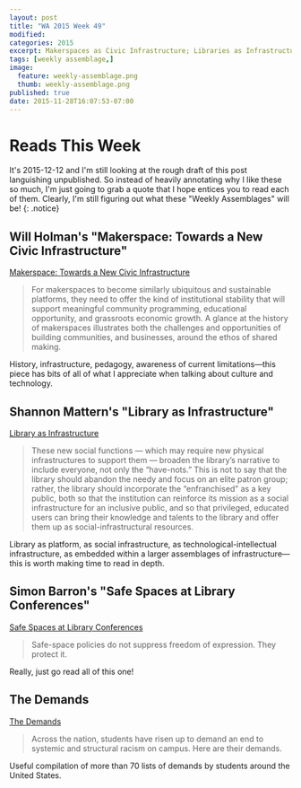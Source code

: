 ```yaml
---
layout: post
title: "WA 2015 Week 49"
modified:
categories: 2015
excerpt: Makerspaces as Civic Infrastructure; Libraries as Infrastructure; Safe Spaces as Protections of Freedom (Not Censorship); The Demands
tags: [weekly assemblage,]
image:
  feature: weekly-assemblage.png
  thumb: weekly-assemblage.png
published: true
date: 2015-11-28T16:07:53-07:00
---
```

# Reads This Week  

It's 2015-12-12 and I'm still looking at the rough draft of this post languishing unpublished. So instead of heavily annotating why I like these so much, I'm just going to grab a quote that I hope entices you to read each of them. Clearly, I'm still figuring out what these "Weekly Assemblages" will be! 
{: .notice}

## Will Holman's "Makerspace: Towards a New Civic Infrastructure"  

[Makerspace: Towards a New Civic Infrastructure](https://placesjournal.org/article/makerspace-towards-a-new-civic-infrastructure/)  

> For makerspaces to become similarly ubiquitous and sustainable platforms, they need to offer the kind of institutional stability that will support meaningful community programming, educational opportunity, and grassroots economic growth. A glance at the history of makerspaces illustrates both the challenges and opportunities of building communities, and businesses, around the ethos of shared making.  

History, infrastructure, pedagogy, awareness of current limitations—this piece has bits of all of what I appreciate when talking about culture and technology.  

## Shannon Mattern's "Library as Infrastructure"  

[Library as Infrastructure](https://placesjournal.org/article/library-as-infrastructure/)  

> These new social functions — which may require new physical infrastructures to support them — broaden the library’s narrative to include everyone, not only the “have-nots.” This is not to say that the library should abandon the needy and focus on an elite patron group; rather, the library should incorporate the “enfranchised” as a key public, both so that the institution can reinforce its mission as a social infrastructure for an inclusive public, and so that privileged, educated users can bring their knowledge and talents to the library and offer them up as social-infrastructural resources.   

Library as platform, as social infrastructure, as technological-intellectual infrastructure, as embedded within a larger assemblages of infrastructure—this is worth making time to read in depth.    

## Simon Barron's "Safe Spaces at Library Conferences"   

[Safe Spaces at Library Conferences](https://undaimonia.wordpress.com/2015/11/19/safe-spaces/)   

> Safe-space policies do not suppress freedom of expression. They protect it.  

Really, just go read all of this one!  

## The Demands  

[The Demands](http://www.thedemands.org/)   

> Across the nation, students have risen up to demand an end to systemic and structural racism on campus. Here are their demands.  

Useful compilation of more than 70 lists of demands by students around the United States.   


